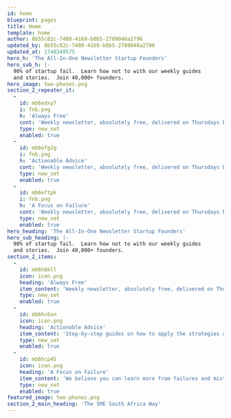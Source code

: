 ```yaml
---
id: home
blueprint: pages
title: Home
template: home
author: 8b55c82c-7480-4169-b0b5-2789048a2796
updated_by: 8b55c82c-7480-4169-b0b5-2789048a2796
updated_at: 1748349575
hero_h: 'The All-In-One Newsletter Startup Founders'
hero_sub_h: |-
  90% of startup fail.  Learn how not to with our weekly guides
  and stories.  Join 40,000+ founders.
hero_image: two-phones.png
section_2_repeater_it:
  -
    id: mb6edxy7
    i: fnb.png
    h: 'Always Free'
    cont: 'Weekly newsletter, absolutely free, delivered on Thursdays by 9am Eastern time.'
    type: new_set
    enabled: true
  -
    id: mb6efg2g
    i: fnb.png
    h: 'Actionable Advice'
    cont: 'Weekly newsletter, absolutely free, delivered on Thursdays by 9am Eastern time.'
    type: new_set
    enabled: true
  -
    id: mb6eftpk
    i: fnb.png
    h: 'A Focus on Failure'
    cont: 'Weekly newsletter, absolutely free, delivered on Thursdays by 9am Eastern time.'
    type: new_set
    enabled: true
hero_heading: 'The All-In-One Newsletter Startup Founders'
hero_sub_heading: |-
  90% of startup fail.  Learn how not to with our weekly guides
  and stories.  Join 40,000+ founders.
section_2_items:
  -
    id: mb6hbkll
    icon: icon.png
    heading: 'Always Free'
    item_content: 'Weekly newsletter, absolutely free, delivered on Thursdays by 9am Eastern time.'
    type: new_set
    enabled: true
  -
    id: mb6hc6xn
    icon: icon.png
    heading: 'Actionable Advice'
    item_content: 'Step-by-step guides on how to apply the strategies and frameworks shared.'
    type: new_set
    enabled: true
  -
    id: mb6hcp45
    icon: icon.png
    heading: 'A Focus on Failure'
    item_content: 'We believe you can learn more from failures and mistakes than from successes.'
    type: new_set
    enabled: true
featured_image: two-phones.png
section_2_main_heading: 'The SME South Africa Way'
---
```

